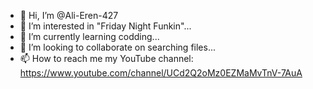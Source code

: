 - 👋 Hi, I’m @Ali-Eren-427
- 👀 I’m interested in "Friday Night Funkin"...
- 🌱 I’m currently learning codding...
- 💞️ I’m looking to collaborate on searching files...
- 📫 How to reach me my YouTube channel: https://www.youtube.com/channel/UCd2Q2oMz0EZMaMvTnV-7AuA
<!---
Ali-Eren-427/Ali-Eren-427 is a ✨ special ✨ repository because its `README.md` (this file) appears on your GitHub profile.
You can click the Preview link to take a look at your changes.
--->
